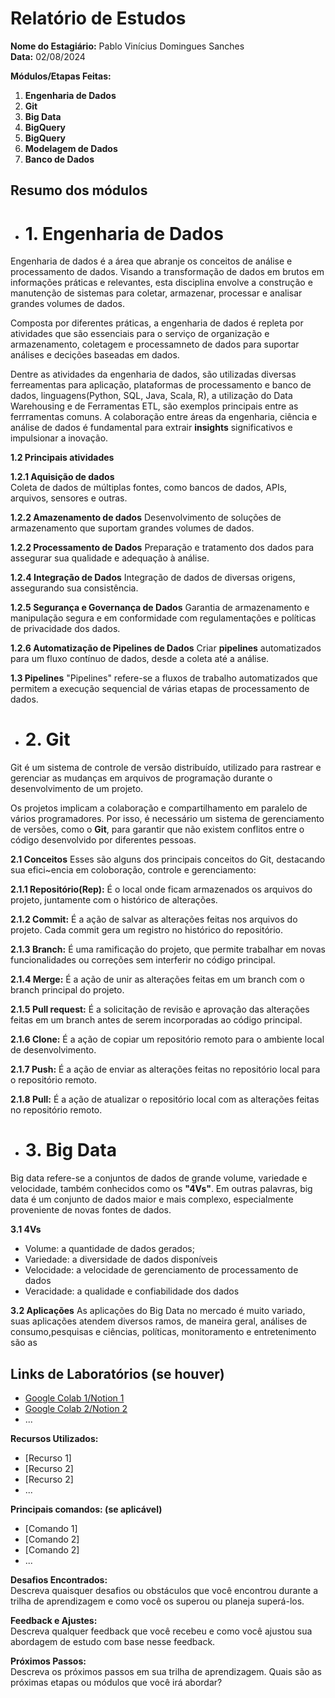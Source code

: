 # Relatório de Estudos

**Nome do Estagiário:** Pablo Vinícius Domingues Sanches  
**Data:** 02/08/2024

**Módulos/Etapas Feitas:**  
1. **Engenharia de Dados**
2. **Git** 
2. **Big Data**
4. **BigQuery** 
5. **BigQuery** 
6. **Modelagem de Dados** 
7. **Banco de Dados** 

## Resumo dos módulos 

- # **1. Engenharia de Dados**
Engenharia de dados é a área que abranje os conceitos de análise e processamento de dados. Visando a transformação de dados em brutos em informações práticas e relevantes, esta disciplina envolve a construção e manutenção de sistemas para coletar, armazenar, processar e analisar grandes volumes de dados. 

Composta por diferentes práticas, a engenharia de dados é repleta por atividades que são essenciais para o serviço de organização e armazenamento, coletagem e processamneto de dados para suportar análises e decições baseadas em dados.

Dentre as atividades da engenharia de dados, são utilizadas diversas ferreamentas para aplicação, plataformas de processamento e banco de dados, linguagens(Python, SQL, Java, Scala, R), a utilização do Data Warehousing e de Ferramentas ETL, são exemplos principais entre as ferrramentas comuns.
A colaboração entre áreas da engenharia, ciência e análise de dados é fundamental para extrair **insights** significativos e impulsionar a inovação. 

**1.2 Principais atividades**

**1.2.1 Aquisição de dados**<br>
Coleta de dados de múltiplas fontes, como bancos de dados, APIs, arquivos, sensores e outras.

**1.2.2 Amazenamento de dados**
Desenvolvimento de soluções de armazenamento que suportam grandes volumes de dados. 

**1.2.2 Processamento de Dados**
Preparação e tratamento dos dados para assegurar sua qualidade e adequação à análise.

**1.2.4 Integração de Dados**
Integração de dados de diversas origens, assegurando sua consistência.

**1.2.5 Segurança e Governança de Dados**
Garantia de armazenamento e manipulação segura e em conformidade com regulamentações e políticas de privacidade dos dados.

**1.2.6 Automatização de Pipelines de Dados**
Criar **pipelines** automatizados para um fluxo contínuo de dados, desde a coleta até a análise.

**1.3 Pipelines**
"Pipelines" refere-se a fluxos de trabalho automatizados que permitem a execução sequencial de várias etapas de processamento de dados. 

    
- # **2. Git**
Git é um sistema de controle de versão distribuído, utilizado para rastrear e gerenciar as mudanças em arquivos de programação durante o desenvolvimento de um projeto.

Os projetos implicam a colaboração e compartilhamento em paralelo de vários programadores. Por isso, é necessário um sistema de gerenciamento de versões, como o **Git**, para garantir que não existem conflitos entre o código desenvolvido por diferentes pessoas.

**2.1 Conceitos**
Esses são alguns dos principais conceitos do Git, destacando sua efici~encia em coloboração, controle e gerenciamento:

**2.1.1 Repositório(Rep):** É o local onde ficam armazenados os arquivos do projeto, juntamente com o histórico de alterações.

**2.1.2 Commit:** É a ação de salvar as alterações feitas nos arquivos do projeto. Cada commit gera um registro no histórico do repositório.

**2.1.3 Branch:** É uma ramificação do projeto, que permite trabalhar em novas funcionalidades ou correções sem interferir no código principal.

**2.1.4 Merge:** É a ação de unir as alterações feitas em um branch com o branch principal do projeto.

**2.1.5 Pull request:** É a solicitação de revisão e aprovação das alterações feitas em um branch antes de serem incorporadas ao código principal.

**2.1.6 Clone:** É a ação de copiar um repositório remoto para o ambiente local de desenvolvimento.

**2.1.7 Push:** É a ação de enviar as alterações feitas no repositório local para o repositório remoto.

**2.1.8 Pull:** É a ação de atualizar o repositório local com as alterações feitas no repositório remoto.


- # **3. Big Data**
Big data refere-se a conjuntos de dados de grande volume, variedade e velocidade, também conhecidos como os **"4Vs"**. Em outras palavras, big data é um conjunto de dados maior e mais complexo, especialmente proveniente de novas fontes de dados.

**3.1 4Vs**
- Volume: a quantidade de dados gerados;  
- Variedade: a diversidade de dados disponíveis
- Velocidade: a velocidade de gerenciamento de processamento de dados 
- Veracidade: a qualidade e confiabilidade dos dados

**3.2 Aplicações**
As aplicações do Big Data no mercado é muito variado, suas aplicações atendem diversos ramos, de maneira geral, análises de consumo,pesquisas e ciências, políticas, monitoramento e entretenimento são as  

## Links de Laboratórios (se houver)

- [Google Colab 1/Notion 1](URL_do_Lab_1)
- [Google Colab 2/Notion 2](URL_do_Lab_2)
- ...

**Recursos Utilizados:**  
- [Recurso 1]
- [Recurso 2]
- [Recurso 2]
- ...

**Principais comandos: (se aplicável)**  
- [Comando 1]
- [Comando 2]
- [Comando 2]
- ...

**Desafios Encontrados:**  
Descreva quaisquer desafios ou obstáculos que você encontrou durante a trilha de aprendizagem e como você os superou ou planeja superá-los.

**Feedback e Ajustes:**  
Descreva qualquer feedback que você recebeu e como você ajustou sua abordagem de estudo com base nesse feedback.

**Próximos Passos:**  
Descreva os próximos passos em sua trilha de aprendizagem. Quais são as próximas etapas ou módulos que você irá abordar?
